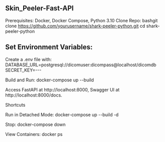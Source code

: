 ## Skin_Peeler-Fast-API

Prerequisites: Docker, Docker Compose, Python 3.10
Clone Repo:
bashgit clone https://github.com/yourusername/shark-peeler-python.git
cd shark-peeler-python

## Set Environment Variables:
Create a .env file with:
DATABASE_URL=postgresql://dicomuser:dicompass@localhost/dicomdb
SECRET_KEY=---

Build and Run:
docker-compose up --build

Access FastAPI at http://localhost:8000, Swagger UI at http://localhost:8000/docs.

Shortcuts

Run in Detached Mode:
docker-compose up --build -d

Stop:
docker-compose down

View Containers:
docker ps
